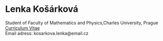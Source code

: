 
<html>
<body>
<h1>Lenka Košárková</h1>
<p>Student of Faculty of Mathematics and Physics,Charles University, Prague 
  <br><a href="/cv.pdf" target="_blank">Curriculum Vitae</a>
  <br>Email adress: kosarkova.lenka@email.cz</p>
</body>
</html>
